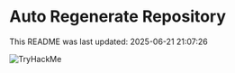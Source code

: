 # Auto Regenerate Repository

This README was last updated: 2025-06-21 21:07:26

 ![TryHackMe](https://tryhackme.com/badge/533634)